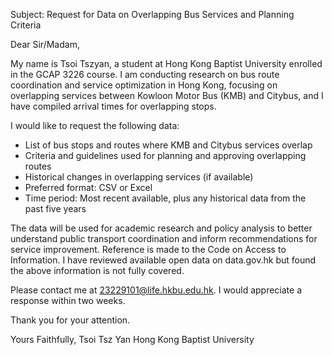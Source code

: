 Subject: Request for Data on Overlapping Bus Services and Planning Criteria

Dear Sir/Madam,

My name is Tsoi Tszyan, a student at Hong Kong Baptist University enrolled in the GCAP 3226 course. I am conducting research on bus route coordination and service optimization in Hong Kong, focusing on overlapping services between Kowloon Motor Bus (KMB) and Citybus, and I have compiled arrival times for overlapping stops.

I would like to request the following data:
- List of bus stops and routes where KMB and Citybus services overlap
- Criteria and guidelines used for planning and approving overlapping routes
- Historical changes in overlapping services (if available)
- Preferred format: CSV or Excel
- Time period: Most recent available, plus any historical data from the past five years

The data will be used for academic research and policy analysis to better understand public transport coordination and inform recommendations for service improvement. Reference is made to the Code on Access to Information. I have reviewed available open data on data.gov.hk but found the above information is not fully covered.

Please contact me at 23229101@life.hkbu.edu.hk. I would appreciate a response within two weeks.

Thank you for your attention.

Yours Faithfully,
Tsoi Tsz Yan
Hong Kong Baptist University

